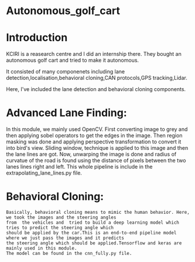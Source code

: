 # Autonomous_golf_cart


# Introduction
KCIRI is a reasearch centre and I did an internship there. They bought an autonomous golf cart and tried to make it autonomous.


It consisted of many componenets including lane detection,localisation,behavioral cloning,CAN protocols,GPS tracking,Lidar.


Here, I've included the lane detection and behavioral cloning components.


# Advanced Lane Finding:
  In this module, we mainly used OpenCV. First converting image to grey and then applying sobel operators to get the edges in the image.
  Then region masking was done and applying perspective transformation to convert it into bird's view. Sliding window, technique is applied to
  this image and then the lane lines are got. Now, unwarping the image is done and radius of curvatue of the road is found using the distance of pixels 
  between the two lanes lines right and left. This whole pipeline is include in the extrapolating_lane_lines.py file.
  
  
# Behavioral Cloning:
    Basically, behavioral cloning means to mimic the human behavior. Here, we took the images and the steering angles
    from  the vehicles and  tried to build a deep learning model which tries to predict the steering angle which
    should be applied by the car.This is an end-to-end pipeline model where we just pass the images and it predicts
    the steering angle which should be applied.Tensorflow and keras are mainly used in this module. 
    The model can be found in the cnn_fully.py file.

